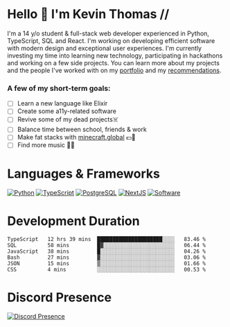 # Hello 👋 I'm Kevin Thomas //

I'm a 14 y/o student & full-stack web developer experienced in Python, TypeScript, SQL and React. I'm working on developing efficient software with modern design and exceptional user experiences. I'm currently investing my time into learning new technology, participating in hackathons and working on a few side projects. You can learn more about my projects and the people I've worked with on my [portfolio](https://kevinthomas.codes/) and my [recommendations](https://github.com/kevinjosethomas/Testimonials).

### A few of my short-term goals:
- [ ] Learn a new language like Elixir
- [ ] Create some a11y-related software
- [ ] Revive some of my dead projects☠️
- [ ] Balance time between school, friends & work
- [ ] Make fat stacks with [minecraft.global](https://minecraft.global/) 💵💸
- [ ] Find more music 🎵🎶

# Languages & Frameworks
[![Python](https://i.imgur.com/uJCFGqb.png)](https://kevinthomas.codes/stack)
[![TypeScript](https://i.imgur.com/LlHxpmm.png)](https://kevinthomas.codes/stack)
[![PostgreSQL](https://i.imgur.com/JtHCo5L.png)](https://kevinthomas.codes/stack)
[![NextJS](https://i.imgur.com/S1zqWbT.png)](https://kevinthomas.codes/stack)
[![Software](https://i.imgur.com/cdfHm5u.png)](https://kevinthomas.codes/stack)

# Development Duration

<!--START_SECTION:waka-->

```text
TypeScript   12 hrs 39 mins  █████████████████████░░░░   83.46 %
SQL          58 mins         █▓░░░░░░░░░░░░░░░░░░░░░░░   06.44 %
JavaScript   38 mins         █░░░░░░░░░░░░░░░░░░░░░░░░   04.26 %
Bash         27 mins         ▓░░░░░░░░░░░░░░░░░░░░░░░░   03.06 %
JSON         15 mins         ▒░░░░░░░░░░░░░░░░░░░░░░░░   01.66 %
CSS          4 mins          ░░░░░░░░░░░░░░░░░░░░░░░░░   00.53 %
```

<!--END_SECTION:waka-->

# Discord Presence
[![Discord Presence](https://lanyard.cnrad.dev/api/418707912836382721)](https:/kevinthomas.codes/)
